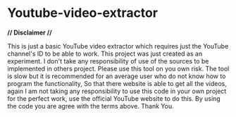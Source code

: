 # Youtube-video-extractor

******// Disclaimer //******

This is just a basic YouTube video extractor which requires just the YouTube channel's ID to be able to work. This project was just created as an experiment. I don't take any responsibility of use of the sources to be implemented in others project. Please use this tool on you own risk. The tool is slow but it is recommended for an average user who do not know how to program the functionality, So that there website is able to get all the videos, again I am not taking any responsibility to use this code in your own project for the perfect work, use the official YouTube website to do this.
By using the code you are agree with the terms above.
Thank You.
